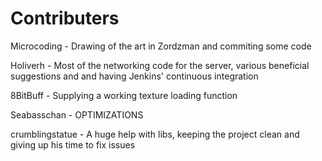 Contributers
============

Microcoding - Drawing of the art in Zordzman and commiting
              some code

Holiverh - Most of the networking code for the server,
           various beneficial suggestions and and having
           Jenkins' continuous integration
           
8BitBuff - Supplying a working texture loading function

Seabasschan - OPTIMIZATIONS

crumblingstatue - A huge help with libs, keeping the project clean
              and giving up his time to fix issues
